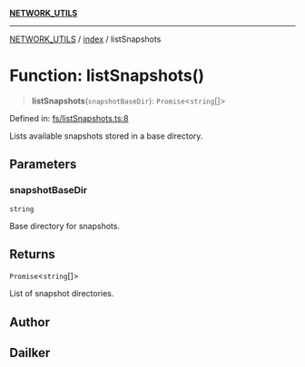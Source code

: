 [**NETWORK_UTILS**](../../README.md)

***

[NETWORK_UTILS](../../README.md) / [index](../README.md) / listSnapshots

# Function: listSnapshots()

> **listSnapshots**(`snapshotBaseDir`): `Promise`\<`string`[]\>

Defined in: [fs/listSnapshots.ts:8](https://github.com/dailker/everyutil-js/blob/7799f3f003cb23f425be3f1c83c38483e2648188/src/fs/listSnapshots.ts#L8)

Lists available snapshots stored in a base directory.

## Parameters

### snapshotBaseDir

`string`

Base directory for snapshots.

## Returns

`Promise`\<`string`[]\>

List of snapshot directories.

## Author

## Dailker
